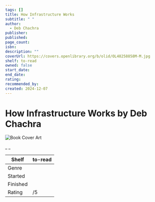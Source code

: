 ```yaml
---
tags: []
title: How Infrastructure Works
subtitle: " "
author:
  - Deb Chachra
publisher:
published:
page_count:
isbn:
description: ""
coverUrl: https://covers.openlibrary.org/b/olid/OL48258858M-M.jpg
shelf: to-read
owned: false
start_date:
end_date:
rating:
recommended_by:
created: 2024-12-07
---
```


# How Infrastructure Works by Deb Chachra

![Book Cover Art](https://covers.openlibrary.org/b/olid/OL48258858M-M.jpg)

_ _

| Shelf | to-read |
| --- | --- |
| Genre |  |
| Started |  |
| Finished |  |
| Rating | /5 |

